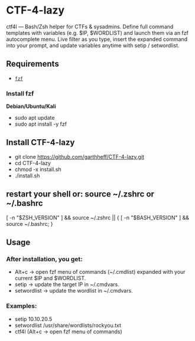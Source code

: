 # CTF-4-lazy
ctf4l — Bash/Zsh helper for CTFs &amp; sysadmins. Define full command templates with variables (e.g. $IP, $WORDLIST) and launch them via an fzf autocomplete menu. Live filter as you type, insert the expanded command into your prompt, and update variables anytime with setip / setwordlist.

## Requirements
- [`fzf`](https://github.com/junegunn/fzf)

### Install fzf
**Debian/Ubuntu/Kali**
* sudo apt update
* sudo apt install -y fzf

## Install CTF-4-lazy
* git clone https://github.com/garthheff/CTF-4-lazy.git
* cd CTF-4-lazy
* chmod -x install.sh
* ./install.sh

## restart your shell or: source ~/.zshrc  or ~/.bashrc
[ -n "$ZSH_VERSION" ] && source ~/.zshrc || { [ -n "$BASH_VERSION" ] && source ~/.bashrc; }

## Usage

### After installation, you get:

* Alt+c → open fzf menu of commands (~/.cmdlist) expanded with your current $IP and $WORDLIST.
* setip <ip> → update the target IP in ~/.cmdvars.
* setwordlist <path> → update the wordlist in ~/.cmdvars.

### Examples:
* setip 10.10.20.5
* setwordlist /usr/share/wordlists/rockyou.txt
* ctf4l (Alt+c → open fzf menu of commands)
